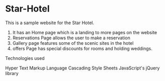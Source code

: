 # Star-Hotel

This is a sample website for the Star Hotel.

1. It has an Home page which is a landing to more pages on the website
2. Reservations Page allows the user to make a reservation
3. Gallery page features some of the scenic sites in the hotel
4. offers Page has special discounts for rooms and holding weddings.

Technologies used

Hyper Text Markup Language
Cascading Style Sheets
JavaScript's jQuery library
